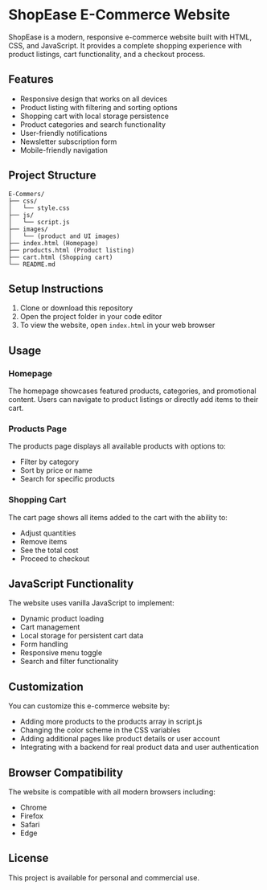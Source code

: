 # ShopEase E-Commerce Website

ShopEase is a modern, responsive e-commerce website built with HTML, CSS, and JavaScript. It provides a complete shopping experience with product listings, cart functionality, and a checkout process.

## Features

- Responsive design that works on all devices
- Product listing with filtering and sorting options
- Shopping cart with local storage persistence
- Product categories and search functionality
- User-friendly notifications
- Newsletter subscription form
- Mobile-friendly navigation

## Project Structure

```
E-Commers/
├── css/
│   └── style.css
├── js/
│   └── script.js
├── images/
│   └── (product and UI images)
├── index.html (Homepage)
├── products.html (Product listing)
├── cart.html (Shopping cart)
└── README.md
```

## Setup Instructions

1. Clone or download this repository
2. Open the project folder in your code editor
3. To view the website, open `index.html` in your web browser

## Usage

### Homepage

The homepage showcases featured products, categories, and promotional content. Users can navigate to product listings or directly add items to their cart.

### Products Page

The products page displays all available products with options to:
- Filter by category
- Sort by price or name
- Search for specific products

### Shopping Cart

The cart page shows all items added to the cart with the ability to:
- Adjust quantities
- Remove items
- See the total cost
- Proceed to checkout

## JavaScript Functionality

The website uses vanilla JavaScript to implement:
- Dynamic product loading
- Cart management
- Local storage for persistent cart data
- Form handling
- Responsive menu toggle
- Search and filter functionality

## Customization

You can customize this e-commerce website by:
- Adding more products to the products array in script.js
- Changing the color scheme in the CSS variables
- Adding additional pages like product details or user account
- Integrating with a backend for real product data and user authentication

## Browser Compatibility

The website is compatible with all modern browsers including:
- Chrome
- Firefox
- Safari
- Edge

## License

This project is available for personal and commercial use.
